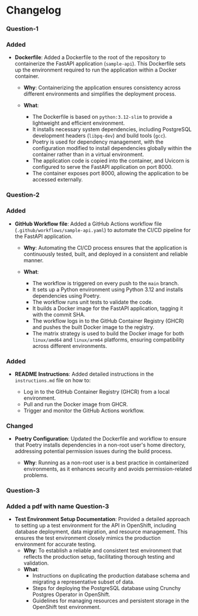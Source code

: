 # Changelog
### Question-1
### Added
- **Dockerfile**: Added a Dockerfile to the root of the repository to containerize the FastAPI application (`sample-api`). This Dockerfile sets up the environment required to run the application within a Docker container.
  
  - **Why**: Containerizing the application ensures consistency across different environments and simplifies the deployment process.
  
  - **What**: 
    - The Dockerfile is based on `python:3.12-slim` to provide a lightweight and efficient environment.
    - It installs necessary system dependencies, including PostgreSQL development headers (`libpq-dev`) and build tools (`gcc`).
    - Poetry is used for dependency management, with the configuration modified to install dependencies globally within the container rather than in a virtual environment.
    - The application code is copied into the container, and Uvicorn is configured to serve the FastAPI application on port 8000.
    - The container exposes port 8000, allowing the application to be accessed externally.

### Question-2
### Added
- **GitHub Workflow file**: Added a GitHub Actions workflow file (`.github/workflows/sample-api.yaml`) to automate the CI/CD pipeline for the FastAPI application.

  - **Why**: Automating the CI/CD process ensures that the application is continuously tested, built, and deployed in a consistent and reliable manner.

  - **What**:
    - The workflow is triggered on every push to the `main` branch.
    - It sets up a Python environment using Python 3.12 and installs dependencies using Poetry.
    - The workflow runs unit tests to validate the code.
    - It builds a Docker image for the FastAPI application, tagging it with the commit SHA.
    - The workflow logs in to the GitHub Container Registry (GHCR) and pushes the built Docker image to the registry.
    - The matrix strategy is used to build the Docker image for both `linux/amd64` and `linux/arm64` platforms, ensuring compatibility across different environments.

### Added
- **README Instructions**: Added detailed instructions in the `instructions.md` file on how to:

  - Log in to the GitHub Container Registry (GHCR) from a local environment.
  - Pull and run the Docker image from GHCR.
  - Trigger and monitor the GitHub Actions workflow.

### Changed
- **Poetry Configuration**: Updated the Dockerfile and workflow to ensure that Poetry installs dependencies in a non-root user's home directory, addressing potential permission issues during the build process.

  - **Why**: Running as a non-root user is a best practice in containerized environments, as it enhances security and avoids permission-related problems.

### Question-3
### Added a pdf with name Question-3
- **Test Environment Setup Documentation**: Provided a detailed approach to setting up a test environment for the API in OpenShift, including database deployment, data migration, and resource management. This ensures the test environment closely mimics the production environment for accurate testing.
  - **Why**: To establish a reliable and consistent test environment that reflects the production setup, facilitating thorough testing and validation.
  - **What**:
    - Instructions on duplicating the production database schema and migrating a representative subset of data.
    - Steps for deploying the PostgreSQL database using Crunchy Postgres Operator in OpenShift.
    - Guidelines for managing resources and persistent storage in the OpenShift test environment.

